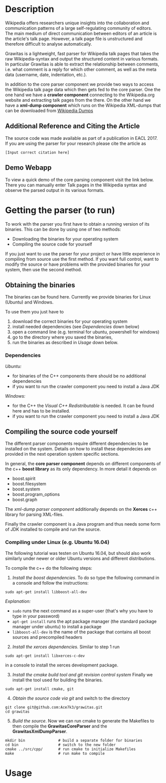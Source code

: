 # Description
Wikipedia offers researchers unique insights into the collaboration and communication patterns of a large self-regulating community of editors. The main medium of direct communication between editors of an article is the article's talk page. However, a talk page file is unstructured and therefore difficult to analyse automatically. 

Grawitas is a lightweight, fast parser for Wikipedia talk pages that takes the raw Wikipedia-syntax and output the structured content in various formats. In particular Grawitas is able to extract the relationship between comments, i.e. what comment is a reply for which other comment, as well as the meta data (username, date, indentation, etc.).

In addition to the core parser component we provide two ways to access the Wikipedia talk page data which then gets fed to the core parser. One the one hand we have a **crawler component** connecting to the Wikipedia.org website and extracting talk pages from the there. On the other hand we have a **xml-dump component** which runs on the Wikipedia XML-dumps that can be downloaded from [Wikipedia Dumps](https://en.wikipedia.org/wiki/Wikipedia:Database_download)

## Additional Reference and Citing the Article
The source code was made available as part of a publication in EACL 2017. If you are using the parser for your research please cite the article as

```[Input correct citation here]```

## Demo Webapp
To view a quick demo of the core parsing component visit the link below. There you can manually enter Talk pages in the Wikipedia syntax and observe the parsed output in its various formats.



# Getting the parser (to run)
To work with the parser you first have to obtain a running version of its binaries. This can be done by using one of two methods:

- Downloading the binaries for your operating system
- Compiling the source code for yourself

If you just want to use the parser for your project or have little experience in compiling from source use the first method. If you want full control, want to modify the source or have problems with the provided binaries for your system, then use the second method.

## Obtaining the binaries

The binaries can be found here. Currently we provide binaries for Linux (Ubuntu) and Windows.

To use them you just have to 

1. download the correct binaries for your operating system
2. install needed dependencies (see *Dependencies* down below)
2. open a command line (e.g. terminal for ubuntu, powershell for windows)
3. go to the directory where you saved the binaries,
4. run the binaries as described in *Usage* down below.

### Dependencies ###

*Ubuntu:*
* for binaries of the C++ components there should be no additional dependencies
* if you want to run the crawler component you need to install a Java JDK

*Windows:*
* for the C++ the *Visual C++ Redistributable* is needed. It can be found here and has to be installed.
* if you want to run the crawler component you need to install a Java JDK

## Compiling the source code yourself

The different parser components require different dependencies to be installed on the system. Details on how to install these dependecies are provided in the next operation system specific sections.

In general, the **core parser component** depends on different components of the c++ **boost library** as its only dependency. In more detail it depends on
- boost.spirit 
- boost.filesystem
- boost.system 
- boost.program_options
- boost.graph

The *xml-dump parser component* additionally depends on the **Xerces** c++ library for parsing XML-files.

Finally the crawler component is a Java program and thus needs some form of JDK installed to compile and run the source.

### Compiling under Linux (e.g. Ubuntu 16.04)
The following tutorial was testen on Ubuntu 16.04, but should also work similarly under newer or older Ubuntu versions and different distributions.

To compile the c++ do the following steps:

1. *Install the boost dependencies*. To do so type the following command in a console and follow the instructions:

```
sudo apt-get install libboost-all-dev
```

*Explanation:* 
- ```sudo``` runs the next command as a super-user (that's why you have to type in your password)
- ```apt-get install``` runs the apt package manager (the standard package manager under ubuntu) to install a package 
- ```libboost-all-dev``` is the name of the package that contains all boost sources and precompiled headers

2. *Install the xerces dependencies.* Similar to step 1 run 

```
sudo apt-get install libxerces-c-dev
```
in a console to install the xerces development package.

3. *Install the cmake build tool and git revision control system* Finally we install the tool used for building the binaries.

```
sudo apt-get install cmake, git
```

4. *Obtain the source code via git* and switch to the directory


```
git clone git@github.com:Ace7k3/grawitas.git
cd grawitas
```

5. *Build the source*. Now we can run cmake to generate the Makefiles to then compile the **GrawitasCoreParser** and the **GrawitasXmlDumpParser**.


```
mkdir bin 				# build a separate folder for binaries
cd bin 					# switch to the new folder
cmake ../src/cpp/ 		# run cmake to initialize Makefiles
make 					# run make to compile 
```

# Usage